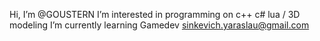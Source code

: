 Hi, I’m @GOUSTERN
I’m interested in programming on c++ c# lua / 3D modeling
I’m currently learning Gamedev
sinkevich.yaraslau@gmail.com
